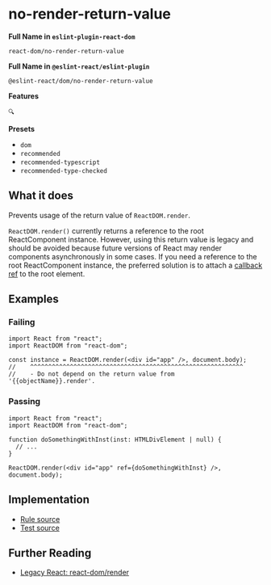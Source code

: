 # no-render-return-value

**Full Name in `eslint-plugin-react-dom`**

```plain copy
react-dom/no-render-return-value
```

**Full Name in `@eslint-react/eslint-plugin`**

```plain copy
@eslint-react/dom/no-render-return-value
```

**Features**

`🔍`

**Presets**

- `dom`
- `recommended`
- `recommended-typescript`
- `recommended-type-checked`

## What it does

Prevents usage of the return value of `ReactDOM.render`.

`ReactDOM.render()` currently returns a reference to the root ReactComponent instance. However, using this return value is legacy and should be avoided because future versions of React may render components asynchronously in some cases. If you need a reference to the root ReactComponent instance, the preferred solution is to attach a [callback ref](https://react.dev/learn/manipulating-the-dom-with-refs) to the root element.

## Examples

### Failing

```tsx
import React from "react";
import ReactDOM from "react-dom";

const instance = ReactDOM.render(<div id="app" />, document.body);
//    ^^^^^^^^^^^^^^^^^^^^^^^^^^^^^^^^^^^^^^^^^^^^^^^^^^^^^^^^^^^
//    - Do not depend on the return value from '{{objectName}}.render'.
```

### Passing

```tsx
import React from "react";
import ReactDOM from "react-dom";

function doSomethingWithInst(inst: HTMLDivElement | null) {
  // ...
}

ReactDOM.render(<div id="app" ref={doSomethingWithInst} />, document.body);
```

## Implementation

- [Rule source](https://github.com/rEl1cx/eslint-react/tree/main/packages/plugins/eslint-plugin-react-debug/src/rules/dom-no-render-return-value.ts)
- [Test source](https://github.com/rEl1cx/eslint-react/tree/main/packages/plugins/eslint-plugin-react-debug/src/rules/dom-no-render-return-value.spec.ts)

## Further Reading

- [Legacy React: react-dom/render](https://legacy.reactjs.org/docs/react-dom.html#render)

